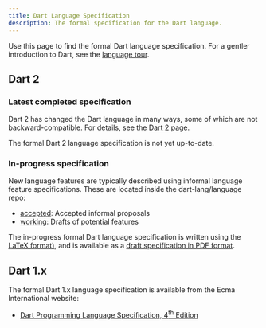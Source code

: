 ```yaml
---
title: Dart Language Specification
description: The formal specification for the Dart language.
---
```


Use this page to find the formal Dart language specification.
For a gentler introduction to Dart, see the
[language tour](/guides/language/language-tour).

## Dart 2

### Latest completed specification

Dart 2 has changed the Dart language in many ways,
some of which are not backward-compatible.
For details, see the [Dart 2 page](/dart-2).

The formal Dart 2 language specification is not yet up-to-date.

### In-progress specification

New language features are typically described using informal language feature specifications.
These are located inside the dart-lang/language repo:
  * [accepted](https://github.com/dart-lang/language/tree/master/accepted): Accepted informal proposals
  * [working](https://github.com/dart-lang/language/tree/master/working): Drafts of potential features

The in-progress formal Dart language specification is written using
the [LaTeX format)](https://github.com/dart-lang/sdk/blob/master/docs/language/dartLangSpec.tex),
and is available as a [draft specification in PDF format](https://dart-specification.firebaseapp.com/DartLangSpecDraft.pdf).

## Dart 1.x

The formal Dart 1.x language specification is available from
the Ecma International website:

* <a href="http://www.ecma-international.org/publications/files/ECMA-ST/ECMA-408.pdf"
   target="_blank" rel="noopener">Dart Programming Language Specification, 4<sup>th</sup> Edition</a>
